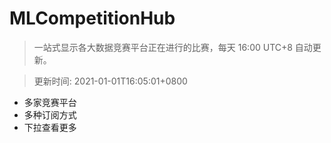 # MLCompetitionHub

> 一站式显示各大数据竞赛平台正在进行的比赛，每天 16:00 UTC+8 自动更新。
  
> 更新时间: 2021-01-01T16:05:01+0800 

* 多家竞赛平台
* 多种订阅方式
* 下拉查看更多